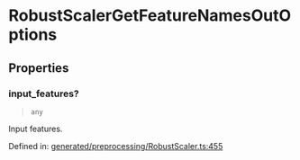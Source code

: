 # RobustScalerGetFeatureNamesOutOptions

## Properties

### input\_features?

> `any`

Input features.

Defined in:  [generated/preprocessing/RobustScaler.ts:455](https://github.com/transitive-bullshit/scikit-learn-ts/blob/122b3c0/packages/sklearn/src/generated/preprocessing/RobustScaler.ts#L455)
